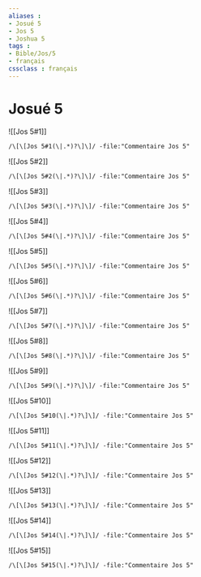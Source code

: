 ```yaml
---
aliases : 
- Josué 5
- Jos 5
- Joshua 5
tags : 
- Bible/Jos/5
- français
cssclass : français
---
```


# Josué 5

![[Jos 5#1]]

```query
/\[\[Jos 5#1(\|.*)?\]\]/ -file:"Commentaire Jos 5"
```

![[Jos 5#2]]

```query
/\[\[Jos 5#2(\|.*)?\]\]/ -file:"Commentaire Jos 5"
```

![[Jos 5#3]]

```query
/\[\[Jos 5#3(\|.*)?\]\]/ -file:"Commentaire Jos 5"
```

![[Jos 5#4]]

```query
/\[\[Jos 5#4(\|.*)?\]\]/ -file:"Commentaire Jos 5"
```

![[Jos 5#5]]

```query
/\[\[Jos 5#5(\|.*)?\]\]/ -file:"Commentaire Jos 5"
```

![[Jos 5#6]]

```query
/\[\[Jos 5#6(\|.*)?\]\]/ -file:"Commentaire Jos 5"
```

![[Jos 5#7]]

```query
/\[\[Jos 5#7(\|.*)?\]\]/ -file:"Commentaire Jos 5"
```

![[Jos 5#8]]

```query
/\[\[Jos 5#8(\|.*)?\]\]/ -file:"Commentaire Jos 5"
```

![[Jos 5#9]]

```query
/\[\[Jos 5#9(\|.*)?\]\]/ -file:"Commentaire Jos 5"
```

![[Jos 5#10]]

```query
/\[\[Jos 5#10(\|.*)?\]\]/ -file:"Commentaire Jos 5"
```

![[Jos 5#11]]

```query
/\[\[Jos 5#11(\|.*)?\]\]/ -file:"Commentaire Jos 5"
```

![[Jos 5#12]]

```query
/\[\[Jos 5#12(\|.*)?\]\]/ -file:"Commentaire Jos 5"
```

![[Jos 5#13]]

```query
/\[\[Jos 5#13(\|.*)?\]\]/ -file:"Commentaire Jos 5"
```

![[Jos 5#14]]

```query
/\[\[Jos 5#14(\|.*)?\]\]/ -file:"Commentaire Jos 5"
```

![[Jos 5#15]]

```query
/\[\[Jos 5#15(\|.*)?\]\]/ -file:"Commentaire Jos 5"
```

